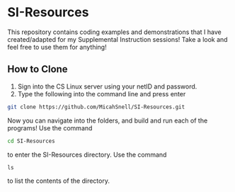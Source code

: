 # SI-Resources
This repository contains coding examples and demonstrations that I have created/adapted for my Supplemental Instruction sessions! Take a look and feel free to use them for anything!
## How to Clone
1. Sign into the CS Linux server using your netID and password.
2. Type the following into the command line and press enter
```bash
git clone https://github.com/MicahSnell/SI-Resources.git
```
Now you can navigate into the folders, and build and run each of the programs!
Use the command
```bash
cd SI-Resources
```
to enter the SI-Resources directory.
Use the command
```
ls
```
to list the contents of the directory.
